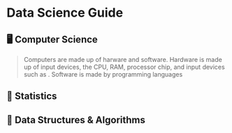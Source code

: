 # Data Science Guide

## 🖥️ Computer Science
> Computers are made up of harware and software.
> Hardware is made up of input devices, the CPU, RAM, processor chip, and input devices such as .
> Software is made by programming languages
> 
<!--
<details>
 <summary>About Me</summary>
</details>
-->
## 🎲 Statistics
>
>

## 🧮 Data Structures & Algorithms
>
>


